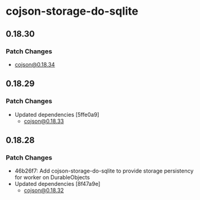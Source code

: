 # cojson-storage-do-sqlite

## 0.18.30

### Patch Changes

- cojson@0.18.34

## 0.18.29

### Patch Changes

- Updated dependencies [5ffe0a9]
  - cojson@0.18.33

## 0.18.28

### Patch Changes

- 46b26f7: Add cojson-storage-do-sqlite to provide storage persistency for worker on DurableObjects
- Updated dependencies [8f47a9e]
  - cojson@0.18.32
